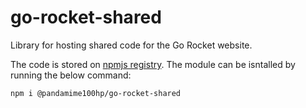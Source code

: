 # go-rocket-shared
Library for hosting shared code for the Go Rocket website.

The code is stored on [npmjs registry](https://www.npmjs.com/package/@pandamime100hp/go-rocket-shared). The module can be isntalled by running the below command:

```
npm i @pandamime100hp/go-rocket-shared
```
